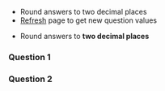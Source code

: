 * <html><div class="simple_topic__quiz_instructions">Round answers to two decimal places</div></html>
* <html><div class="simple_topic__quiz_instructions"><a href="javascript:window.location.href=window.location.href">Refresh</a> page to get new question values</div></html>

* Round answers to **two decimal places**
<!-- * Refresh the page to get new questions -->

### Question 1

<!-- What property in a circle will have the largest value?

<quiz multichoice>
  - Radius
  - Diameter
  + Circumference
</quiz>
 -->


### Question 2

<!-- 
What is the radius of a circle that has a circumference of $|q1C|$?

<quiz entry2>$|q1R|$</quiz>
 -->